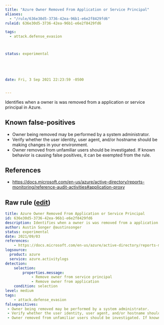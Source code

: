 ```yaml
---
title: "Azure Owner Removed From Application or Service Principal"
aliases:
  - "/rule/636e30d5-3736-42ea-96b1-e6e2f8429fd6"
ruleid: 636e30d5-3736-42ea-96b1-e6e2f8429fd6

tags:
  - attack.defense_evasion



status: experimental





date: Fri, 3 Sep 2021 22:23:59 -0500


---
```


Identifies when a owner is was removed from a application or service principal in Azure.

<!--more-->


## Known false-positives

* Owner being removed may be performed by a system administrator.
* Verify whether the user identity, user agent, and/or hostname should be making changes in your environment.
* Owner removed from unfamiliar users should be investigated. If known behavior is causing false positives, it can be exempted from the rule.



## References

* https://docs.microsoft.com/en-us/azure/active-directory/reports-monitoring/reference-audit-activities#application-proxy


## Raw rule ([edit](https://github.com/SigmaHQ/sigma/edit/master/rules/cloud/azure/azure_owner_removed_from_application_or_service_principal.yml))
```yaml
title: Azure Owner Removed From Application or Service Principal
id: 636e30d5-3736-42ea-96b1-e6e2f8429fd6
description: Identifies when a owner is was removed from a application or service principal in Azure.
author: Austin Songer @austinsonger
status: experimental
date: 2021/09/03
references:
    - https://docs.microsoft.com/en-us/azure/active-directory/reports-monitoring/reference-audit-activities#application-proxy
logsource:
  product: azure
  service: azure.activitylogs
detection:
    selection:
        properties.message: 
            - Remove owner from service principal
            - Remove owner from application
    condition: selection
level: medium
tags:
    - attack.defense_evasion
falsepositives:
 - Owner being removed may be performed by a system administrator. 
 - Verify whether the user identity, user agent, and/or hostname should be making changes in your environment. 
 - Owner removed from unfamiliar users should be investigated. If known behavior is causing false positives, it can be exempted from the rule.

```
